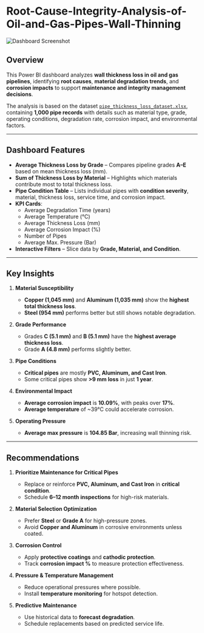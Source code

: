 # Root-Cause-Integrity-Analysis-of-Oil-and-Gas-Pipes-Wall-Thinning

![Dashboard Screenshot](dashboard_screenshot.png)

## Overview
This Power BI dashboard analyzes **wall thickness loss in oil and gas pipelines**, identifying **root causes**, **material degradation trends**, and **corrosion impacts** to support **maintenance and integrity management decisions**.

The analysis is based on the dataset [`pipe_thickness_loss_dataset.xlsx`](./pipe_thickness_loss_dataset.xlsx), containing **1,000 pipe records** with details such as material type, grade, operating conditions, degradation rate, corrosion impact, and environmental factors.

---

## Dashboard Features
- **Average Thickness Loss by Grade** – Compares pipeline grades **A–E** based on mean thickness loss (mm).
- **Sum of Thickness Loss by Material** – Highlights which materials contribute most to total thickness loss.
- **Pipe Condition Table** – Lists individual pipes with **condition severity**, material, thickness loss, service time, and corrosion impact.
- **KPI Cards**:
  - Average Degradation Time (years)
  - Average Temperature (°C)
  - Average Thickness Loss (mm)
  - Average Corrosion Impact (%)
  - Number of Pipes
  - Average Max. Pressure (Bar)
- **Interactive Filters** – Slice data by **Grade, Material, and Condition**.

---

## Key Insights
1. **Material Susceptibility**
   - **Copper (1,045 mm)** and **Aluminum (1,035 mm)** show the **highest total thickness loss**.
   - **Steel (954 mm)** performs better but still shows notable degradation.

2. **Grade Performance**
   - Grades **C (5.1 mm)** and **B (5.1 mm)** have the **highest average thickness loss**.
   - Grade **A (4.8 mm)** performs slightly better.

3. **Pipe Conditions**
   - **Critical pipes** are mostly **PVC, Aluminum, and Cast Iron**.
   - Some critical pipes show **>9 mm loss** in just **1 year**.

4. **Environmental Impact**
   - **Average corrosion impact** is **10.09%**, with peaks over **17%**.
   - **Average temperature** of ~39°C could accelerate corrosion.

5. **Operating Pressure**
   - **Average max pressure** is **104.85 Bar**, increasing wall thinning risk.

---

## Recommendations
1. **Prioritize Maintenance for Critical Pipes**
   - Replace or reinforce **PVC, Aluminum, and Cast Iron** in **critical condition**.
   - Schedule **6–12 month inspections** for high-risk materials.

2. **Material Selection Optimization**
   - Prefer **Steel** or **Grade A** for high-pressure zones.
   - Avoid **Copper and Aluminum** in corrosive environments unless coated.

3. **Corrosion Control**
   - Apply **protective coatings** and **cathodic protection**.
   - Track **corrosion impact %** to measure protection effectiveness.

4. **Pressure & Temperature Management**
   - Reduce operational pressures where possible.
   - Install **temperature monitoring** for hotspot detection.

5. **Predictive Maintenance**
   - Use historical data to **forecast degradation**.
   - Schedule replacements based on predicted service life.
